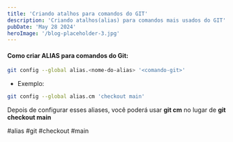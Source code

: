 ```yaml
---
title: 'Criando atalhos para comandos do GIT'
description: 'Criando atalhos(alias) para comandos mais usados do GIT'
pubDate: 'May 28 2024'
heroImage: '/blog-placeholder-3.jpg'
---
```



#### Como criar ALIAS para comandos do Git:
```bash
git config --global alias.<nome-do-alias> '<comando-git>'
```

- Exemplo:
```bash
git config --global alias.cm 'checkout main'
```

Depois de configurar esses aliases, você poderá usar **git cm**  no lugar de **git  checkout main**


#alias #git #checkout #main


